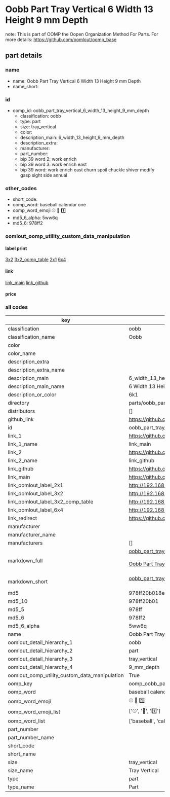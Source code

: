 # Oobb Part Tray Vertical 6 Width 13 Height 9 mm Depth  

note: This is part of OOMP the Oopen Organization Method For Parts. For more details: https://github.com/oomlout/oomp_base

##  part details
  







### name
* name: Oobb Part Tray Vertical 6 Width 13 Height 9 mm Depth
* name_short: 
### id
* oomp_id: oobb_part_tray_vertical_6_width_13_height_9_mm_depth
  * classification: oobb
  * type: part
  * size: tray_vertical
  * color: 
  * description_main: 6_width_13_height_9_mm_depth
  * description_extra: 
  * manufacturer: 
  * part_number: 
  * bip 39 word 2: work enrich
  * bip 39 word 3: work enrich east
  * bip 39 word: work enrich east churn spoil chuckle shiver modify gasp sight side annual

### other_codes
* short_code: 
* oomp_word: baseball calendar one
* oomp_word_emoji :baseball: :calendar: :one:
* md5_6_alpha: 5ww6q
* md5_6: 978ff2






### oomlout_oomp_utility_custom_data_manipulation
#### label print
[3x2](http://192.168.1.245:1112/?label=oomp%205ww6q)
[3x2_oomp_table](http://192.168.1.108:1112/?label=oomp%205ww6q)
[2x1](http://192.168.1.242:1112/?label=oomp%205ww6q)
[6x4](http://192.168.1.55:1112/?label=oomp%205ww6q)    

#### link

[link_main](https://github.com/oomlout/oomlout_oomp_version_1_messy/tree/main/parts/oobb_part_tray_vertical_6_width_13_height_9_mm_depth) [link_github](https://github.com/oomlout/oomlout_oomp_version_1_messy/tree/main/parts/oobb_part_tray_vertical_6_width_13_height_9_mm_depth)                             

#### price







### all codes 
| key | value |  
| --- | --- |  
| classification | oobb |  
| classification_name | Oobb |  
| color |  |  
| color_name |  |  
| description_extra |  |  
| description_extra_name |  |  
| description_main | 6_width_13_height_9_mm_depth |  
| description_main_name | 6 Width 13 Height 9 mm Depth |  
| description_or_color | 6k1 |  
| directory | parts/oobb_part_tray_vertical_6_width_13_height_9_mm_depth |  
| distributors | [] |  
| github_link | https://github.com/oomlout/oomlout_oomp_part_src/tree/main/parts/oobb_part_tray_vertical_6_width_13_height_9_mm_depth |  
| id | oobb_part_tray_vertical_6_width_13_height_9_mm_depth |  
| link_1 | https://github.com/oomlout/oomlout_oomp_version_1_messy/tree/main/parts/oobb_part_tray_vertical_6_width_13_height_9_mm_depth |  
| link_1_name | link_main |  
| link_2 | https://github.com/oomlout/oomlout_oomp_version_1_messy/tree/main/parts/oobb_part_tray_vertical_6_width_13_height_9_mm_depth |  
| link_2_name | link_github |  
| link_github | https://github.com/oomlout/oomlout_oomp_version_1_messy/tree/main/parts/oobb_part_tray_vertical_6_width_13_height_9_mm_depth |  
| link_main | https://github.com/oomlout/oomlout_oomp_version_1_messy/tree/main/parts/oobb_part_tray_vertical_6_width_13_height_9_mm_depth |  
| link_oomlout_label_2x1 | http://192.168.1.242:1112/?label=oomp%205ww6q |  
| link_oomlout_label_3x2 | http://192.168.1.245:1112/?label=oomp%205ww6q |  
| link_oomlout_label_3x2_oomp_table | http://192.168.1.108:1112/?label=oomp%205ww6q |  
| link_oomlout_label_6x4 | http://192.168.1.55:1112/?label=oomp%205ww6q |  
| link_redirect | https://github.com/oomlout/oomlout_oomp_version_1_messy/tree/main/parts/oobb_part_tray_vertical_6_width_13_height_9_mm_depth |  
| manufacturer |  |  
| manufacturer_name |  |  
| manufacturers | [] |  
| markdown_full | [oobb_part_tray_vertical_6_width_13_height_9_mm_depth](none)<br>[](none)<br>[Oobb Part Tray Vertical 6 Width 13 Height 9 Mm Depth](none)<br><br> |  
| markdown_short | [oobb_part_tray_vertical_6_width_13_height_9_mm_depth](none)<br><br> |  
| md5 | 978ff20b018eb8c4a269228c8b52c7ec |  
| md5_10 | 978ff20b01 |  
| md5_5 | 978ff |  
| md5_6 | 978ff2 |  
| md5_6_alpha | 5ww6q |  
| name | Oobb Part Tray Vertical 6 Width 13 Height 9 mm Depth |  
| oomlout_detail_hierarchy_1 | oobb |  
| oomlout_detail_hierarchy_2 | part |  
| oomlout_detail_hierarchy_3 | tray_vertical |  
| oomlout_detail_hierarchy_4 | 9_mm_depth |  
| oomlout_oomp_utility_custom_data_manipulation | True |  
| oomp_key | oomp_oobb_part_tray_vertical_6_width_13_height_9_mm_depth |  
| oomp_word | baseball calendar one |  
| oomp_word_emoji | :baseball: :calendar: :one: |  
| oomp_word_emoji_list | [':baseball:', ':calendar:', ':one:'] |  
| oomp_word_list | ['baseball', 'calendar', 'one'] |  
| part_number |  |  
| part_number_name |  |  
| short_code |  |  
| short_name |  |  
| size | tray_vertical |  
| size_name | Tray Vertical |  
| type | part |  
| type_name | Part |  

